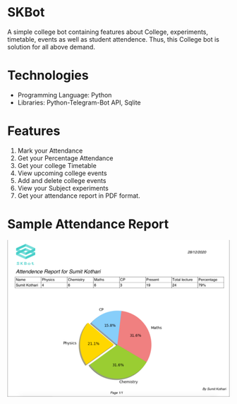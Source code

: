 # SKBot
A simple college bot containing features about College, experiments, timetable, events as well as student attendence. Thus, this College bot is solution for all above demand.
# Technologies
- Programming Language: Python
- Libraries: Python-Telegram-Bot API, Sqlite
# Features
1. Mark your Attendance
2. Get your Percentage Attendance
3. Get your college Timetable
4. View upcoming college events
5. Add and delete college events
6. View your Subject experiments
7. Get your attendance report in PDF format.
# Sample Attendance Report
![alt text](https://github.com/Sumit68/SKBot/blob/main/PDFlayout.jpg?raw=true)
